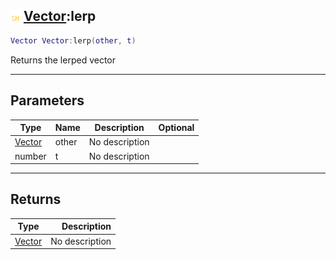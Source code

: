 ## ![shared](../../.gitbook/assets/shared.png) [Vector](https://iaswiki.rawr.dev/readme/vector):lerp

```lua
Vector Vector:lerp(other, t)
```

Returns the lerped vector

------
## Parameters

| Type   | Name | Description | Optional |
| ------ | ---- | ----------- | -------: |
| [Vector](https://iaswiki.rawr.dev/readme/vector) | other | No description |  |
| number | t | No description |  |


------
## Returns

| Type   | Description |
| ------ | ----------: |
| [Vector](https://iaswiki.rawr.dev/readme/vector) | No description |

